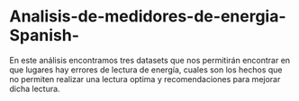 # Analisis-de-medidores-de-energia-Spanish-
En este análisis encontramos tres datasets que nos permitirán encontrar en que lugares hay errores de lectura de energía, cuales son los hechos que no permiten realizar una lectura optima y recomendaciones para mejorar dicha lectura.
